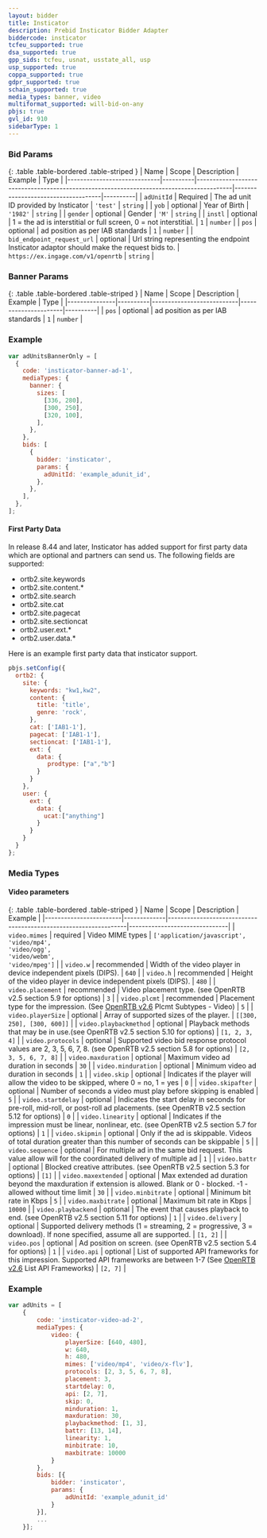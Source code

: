 ```yaml
---
layout: bidder
title: Insticator
description: Prebid Insticator Bidder Adapter
biddercode: insticator
tcfeu_supported: true
dsa_supported: true
gpp_sids: tcfeu, usnat, usstate_all, usp
usp_supported: true
coppa_supported: true
gdpr_supported: true
schain_supported: true
media_types: banner, video
multiformat_supported: will-bid-on-any
pbjs: true
gvl_id: 910
sidebarType: 1
---
```


### Bid Params

{: .table .table-bordered .table-striped }
| Name                        | Scope    | Description                                                                             | Example                            | Type     |
|-----------------------------|----------|-----------------------------------------------------------------------------------------|------------------------------------|----------|
| `adUnitId`                  | Required | The ad unit ID provided by Insticator                                                   | `'test'`                           | `string` |
| `yob`                       | optional | Year of Birth                                                                           | `'1982'`                           | `string` |
| `gender`                    | optional | Gender                                                                                  | `'M'`                              | `string` |
| `instl`                     | optional | 1 = the ad is interstitial or full screen, 0 = not interstitial.                        | `1`                                | `number` |
| `pos`                       | optional | ad position as per IAB standards                                                        | `1`                                | `number` |
| `bid_endpoint_request_url`  | optional | Url string representing the endpoint Insticator adaptor should make the request bids to. | `https://ex.ingage.com/v1/openrtb` | `string` |


### Banner Params

{: .table .table-bordered .table-striped }
| Name          | Scope    | Description               | Example              | Type     |
|---------------|----------|---------------------------|----------------------|----------|
| `pos`         | optional | ad position as per IAB standards       | `1`                | `number` |

### Example

```javascript
var adUnitsBannerOnly = [
  {
    code: 'insticator-banner-ad-1',
    mediaTypes: {
      banner: {
        sizes: [
          [336, 280],
          [300, 250],
          [320, 100],
        ],
      },
    },
    bids: [
      {
        bidder: 'insticator',
        params: {
          adUnitId: 'example_adunit_id',
        },
      },
    ],
  },
];
```

#### First Party Data

In release 8.44 and later, Insticator has added support for first party data which are optional and partners can send us. The following fields are supported:

* ortb2.site.keywords
* ortb2.site.content.*
* ortb2.site.search
* ortb2.site.cat
* ortb2.site.pagecat
* ortb2.site.sectioncat
* ortb2.user.ext.*
* ortb2.user.data.*


Here is an example first party data that insticator support.

```javascript
pbjs.setConfig({
  ortb2: {
    site: {
      keywords: "kw1,kw2",   
      content: {
        title: 'title',
        genre: 'rock',
      },
      cat: ['IAB1-1'],
      pagecat: ['IAB1-1'],
      sectioncat: ['IAB1-1'],           
      ext: {
        data: {
           prodtype: ["a","b"]  
        }
      }
    },
    user: {
      ext: {
        data: {
          ucat:["anything"]                 
        }
      }
    }
  }
};
```

### Media Types 
#### Video parameters

{: .table .table-bordered .table-striped }
| Name                   | Scope       | Description                                                     | Example                       |
|------------------------|-------------|-----------------------------------------------------------------|-------------------------------|
| `video.mimes`          | required    | Video MIME types                                                | `['application/javascript',`<br/>`'video/mp4',`<br/>`'video/ogg',`<br/>`'video/webm',`<br/>`'video/mpeg']` |
| `video.w`              | recommended | Width of the video player in device independent pixels (DIPS).  | `640`                         |
| `video.h`              | recommended | Height of the video player in device independent pixels (DIPS). | `480`                         |
| `video.placement`      | recommended | Video placement type. (see OpenRTB v2.5 section 5.9 for options)  | `3` |
| `video.plcmt`          | recommended | Placement type for the impression. (See [OpenRTB v2.6](https://github.com/InteractiveAdvertisingBureau/AdCOM/blob/develop/AdCOM%20v1.0%20FINAL.md) Plcmt Subtypes - Video)          | `5`                           |
| `video.playerSize`     | optional    | Array of supported sizes of the player.                         | `[[300, 250], [300, 600]]`    |
| `video.playbackmethod` | optional    | Playback methods that may be in use.(see OpenRTB v2.5 section 5.10 for options)  | `[1, 2, 3, 4]`                           |
| `video.protocols`      | optional    | Supported video bid response protocol values are 2, 3, 5, 6, 7, 8. (see OpenRTB v2.5 section 5.8 for options) | `[2, 3, 5, 6, 7, 8]`                       |
| `video.maxduration`    | optional    | Maximum video ad duration in seconds                            | `30`                          |
| `video.minduration`    | optional    | Minimum video ad duration in seconds                            | `1`                          |
| `video.skip`           | optional    | Indicates if the player will allow the video to be skipped, where 0 = no, 1 = yes | `0` |
| `video.skipafter`      | optional    | Number of seconds a video must play before skipping is enabled  | `5`                           |
| `video.startdelay`     | optional    | Indicates the start delay in seconds for pre-roll, mid-roll, or post-roll ad placements. (see OpenRTB v2.5 section 5.12 for options)    | `0` |
| `video.linearity`      | optional    | Indicates if the impression must be linear, nonlinear, etc. (see OpenRTB v2.5 section 5.7 for options)   | `1` |
| `video.skipmin`        | optional    | Only if the ad is skippable. Videos of total duration greater than this number of seconds can be skippable | `5` |
| `video.sequence`       | optional    | For multiple ad in the same bid request. This value allow will for the coordinated delivery of multiple ad | `1` |
| `video.battr`          | optional    | Blocked creative attributes. (see OpenRTB v2.5 section 5.3 for options)                                 | `[1]`                         |
| `video.maxextended`    | optional    | Max extended ad duration beyond the maxduration if extension is allowed. Blank or 0 - blocked. -1 - allowed without time limit | `30` |
| `video.minbitrate`     | optional    | Minimum bit rate in Kbps                                        | `5`                           |
| `video.maxbitrate`     | optional    | Maximum bit rate in Kbps                                        | `10000`                           |
| `video.playbackend`    | optional    | The event that causes playback to end. (see OpenRTB v2.5 section 5.11 for options)  | `1` |
| `video.delivery`       | optional    | Supported delivery methods (1 = streaming, 2 = progressive, 3 = download). If none specified, assume all are supported. | `[1, 2]`                      |
| `video.pos`            | optional    | Ad position on screen. (see OpenRTB v2.5 section 5.4 for options)     | `1`                           |
| `video.api`            | optional    | List of supported API frameworks for this impression. Supported API frameworks are between 1-7 (See [OpenRTB v2.6](https://github.com/InteractiveAdvertisingBureau/AdCOM/blob/develop/AdCOM%20v1.0%20FINAL.md) List API Frameworks) | `[2, 7]`                   |

### Example

```javascript
var adUnits = [
    {
        code: 'insticator-video-ad-2',
        mediaTypes: {
            video: {
                playerSize: [640, 480],
                w: 640,
                h: 480,
                mimes: ['video/mp4', 'video/x-flv'],
                protocols: [2, 3, 5, 6, 7, 8],
                placement: 3,
                startdelay: 0,
                api: [2, 7],
                skip: 0,
                minduration: 1,
                maxduration: 30,
                playbackmethod: [1, 3],
                battr: [13, 14],
                linearity: 1,
                minbitrate: 10,
                maxbitrate: 10000
            }
        },
        bids: [{
            bidder: 'insticator',
            params: {
                adUnitId: 'example_adunit_id'
            }
        }],
        ...
    }];
```
